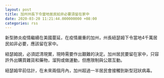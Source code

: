 ```yaml
---
layout: post
title: 加州州長下令當地居民如非必要須留在家中
date: 2020-03-20 11:21:44.000000000 +08:00
categories: rss
---
```


新型肺炎疫情繼續在美國蔓延，在疫情嚴重的加州，州長紐瑟姆下令當地4千萬居民如非必要，應該留在家中。

紐瑟姆說，必須認清現實，現時需要作出艱難的決定。加州居民要留在家中，只容許外出購買雜貨和藥物，溜狗或做運動，但應限制與公眾互動。

紐瑟姆早前估計，在未來兩個月內，加州超過一半居民會接觸到新型冠狀病毒。
